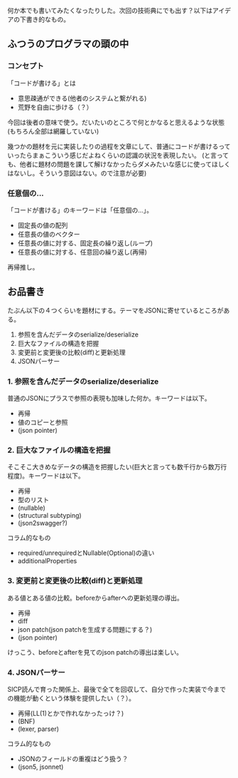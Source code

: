 何か本でも書いてみたくなったりした。次回の技術典にでも出す？以下はアイデアの下書き的なもの。

## ふつうのプログラマの頭の中

### コンセプト

「コードが書ける」とは

- 意思疎通ができる(他者のシステムと繋がれる)
- 荒野を自由に歩ける（？）

今回は後者の意味で使う。だいたいのところで何とかなると思えるような状態(もちろん全部は網羅していない)

幾つかの題材を元に実装したりの過程を文章にして、普通にコードが書けるっていったらまぁこういう感じだよねくらいの認識の状況を表現したい。
(と言っても、他者に題材の問題を課して解けなかったらダメみたいな感じに使ってほしくはないし。そういう意図はない。ので注意が必要)

### 任意個の...

「コードが書ける」のキーワードは「任意個の...」。

- 固定長の値の配列
- 任意長の値のベクター
- 任意長の値に対する、固定長の繰り返し(ループ)
- 任意長の値に対する、任意回の繰り返し(再帰)

再帰推し。

## お品書き

たぶん以下の４つくらいを題材にする。テーマをJSONに寄せているところがある。

1. 参照を含んだデータのserialize/deserialize
1. 巨大なファイルの構造を把握
1. 変更前と変更後の比較(diff)と更新処理
1. JSONパーサー

### 1. 参照を含んだデータのserialize/deserialize

普通のJSONにプラスで参照の表現も加味した何か。キーワードは以下。

- 再帰
- 値のコピーと参照
- (json pointer)

### 2. 巨大なファイルの構造を把握

そこそこ大きめなデータの構造を把握したい(巨大と言っても数千行から数万行程度)。キーワードは以下。

- 再帰
- 型のリスト
- (nullable)
- (structural subtyping)
- (json2swagger?)

コラム的なもの

- required/unrequiredとNullable(Optional)の違い
- additionalProperties

### 3. 変更前と変更後の比較(diff)と更新処理

ある値とある値の比較。beforeからafterへの更新処理の導出。

- 再帰
- diff
- json patch(json patchを生成する問題にする？)
- (json pointer)

けっこう、beforeとafterを見てのjson patchの導出は楽しい。

### 4. JSONパーサー

SICP読んで育った関係上、最後で全てを回収して、自分で作った実装で今までの機能が動くという体験を提供したい（？）。

- 再帰(LL(1)とかで作れなかったっけ？)
- (BNF)
- (lexer, parser)

コラム的なもの

- JSONのフィールドの重複はどう扱う？
- (json5, jsonnet)
